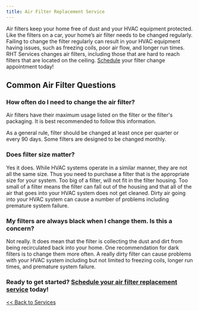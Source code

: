 ```yaml
---
title: Air Filter Replacement Service
---
```


Air filters keep your home free of dust and your HVAC equipment protected. Like the filters on a car,
your home’s air filter needs to be changed regularly. Failing to change the filter regularly can result
in your HVAC equipment having issues, such as freezing coils, poor air flow, and longer run times.
RHT Services changes air filters, including those that are hard to reach filters that are located
on the ceiling. [Schedule](/request) your filter change appointment today!

## Common Air Filter Questions

### How often do I need to change the air filter?

Air filters have their maximum usage listed on the filter or the filter's packaging. It is best recommended
to follow this information.

As a general rule, filter should be changed at least once per quarter or every 90 days. Some filters are
designed to be changed monthly.

### Does filter size matter?

Yes it does. While HVAC systems operate in a similar manner, they are not all the same size. Thus you need 
to purchase a filter that is the appropriate size for your system. Too big of a filter, will not fit in the 
filter housing. Too small of a filter means the filter can fall out of the housing and that all 
of the air that goes into your HVAC system does not get cleaned. Dirty air going into your HVAC system
can cause a number of problems including premature system failure.

### My filters are always black when I change them. Is this a concern?

Not really. It does mean that the filter is collecting the dust and dirt from being recirculated back into 
your home.
One recommendation for dark filters is to change them more often. A really dirty filter can cause problems 
with your HVAC system including but not limited to freezing coils, longer run times, and 
premature system failure.

<h3>Ready to get started? <a href="/request">Schedule your air filter replacement service</a> today!</h3>

[<< Back to Services](/services)
